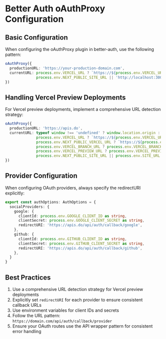 # Better Auth oAuthProxy Configuration

## Basic Configuration

When configuring the oAuthProxy plugin in better-auth, use the following pattern:

```typescript
oAuthProxy({
  productionURL: 'https://your-production-domain.com',
  currentURL: process.env.VERCEL_URL ? `https://${process.env.VERCEL_URL}` : 
              process.env.NEXT_PUBLIC_SITE_URL || 'http://localhost:3000'
})
```

## Handling Vercel Preview Deployments

For Vercel preview deployments, implement a comprehensive URL detection strategy:

```typescript
oAuthProxy({ 
  productionURL: 'https://apis.do',
  currentURL: typeof window !== 'undefined' ? window.location.origin : // Client-side detection
              process.env.VERCEL_URL ? `https://${process.env.VERCEL_URL}` : 
              process.env.NEXT_PUBLIC_VERCEL_URL ? `https://${process.env.NEXT_PUBLIC_VERCEL_URL}` : 
              process.env.VERCEL_BRANCH_URL ? process.env.VERCEL_BRANCH_URL : 
              process.env.VERCEL_PREVIEW_URL ? process.env.VERCEL_PREVIEW_URL : 
              process.env.NEXT_PUBLIC_SITE_URL || process.env.SITE_URL
})
```

## Provider Configuration

When configuring OAuth providers, always specify the redirectURI explicitly:

```typescript
export const authOptions: AuthOptions = {
  socialProviders: {
    google: {
      clientId: process.env.GOOGLE_CLIENT_ID as string,
      clientSecret: process.env.GOOGLE_CLIENT_SECRET as string,
      redirectURI: 'https://apis.do/api/auth/callback/google',
    },
    github: {
      clientId: process.env.GITHUB_CLIENT_ID as string,
      clientSecret: process.env.GITHUB_CLIENT_SECRET as string,
      redirectURI: 'https://apis.do/api/auth/callback/github',
    },
  }
}
```

## Best Practices

1. Use a comprehensive URL detection strategy for Vercel preview deployments
2. Explicitly set `redirectURI` for each provider to ensure consistent callback URLs
3. Use environment variables for client IDs and secrets
4. Follow the URL pattern: `https://domain.com/api/auth/callback/provider`
5. Ensure your OAuth routes use the API wrapper pattern for consistent error handling
